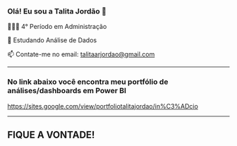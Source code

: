 ### Olá! Eu sou a Talita Jordão 🙂

  👩🏻‍🎓 4° Período em Administração
  
  🌱 Estudando Análise de Dados 
  
  📫 Contate-me no email: talitaarjordao@gmail.com
***
### No link abaixo você encontra meu portfólio de análises/dashboards em Power BI
https://sites.google.com/view/portfoliotalitajordao/in%C3%ADcio
***
  
## FIQUE A VONTADE!

